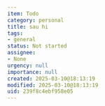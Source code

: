 ```yaml
---
item: Todo
category: personal
title: sau hi
tags:
- general
status: Not started
assignee:
- None
urgency: null
importance: null
created: 2025-03-10@18:13:19
modified: 2025-03-10@18:13:19
uid: 239f8c4ebf958e05
---
```



